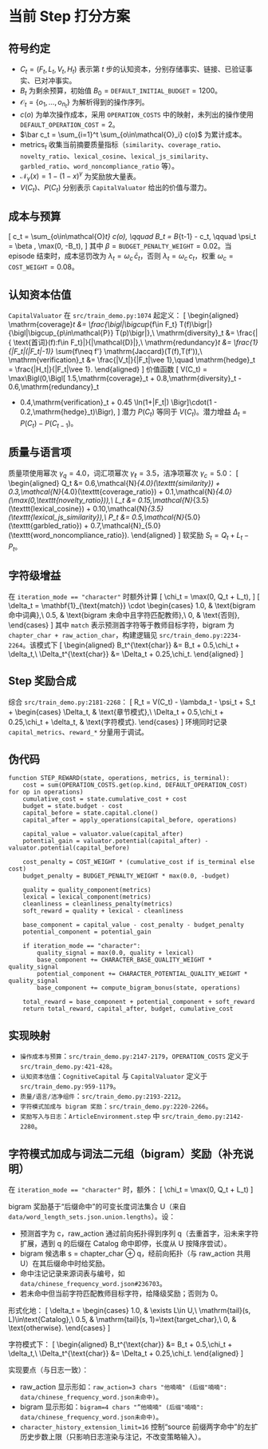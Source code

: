 # 当前 Step 打分方案

## 符号约定
- $C_t = (F_t, L_t, V_t, H_t)$ 表示第 $t$ 步的认知资本，分别存储事实、链接、已验证事实、已对冲事实。
- $B_t$ 为剩余预算，初始值 $B_0 = \texttt{DEFAULT\_INITIAL\_BUDGET} = 1200$。
- $\mathcal{O}_t = \{o_1, \dots, o_{n_t}\}$ 为解析得到的操作序列。
- $c(o)$ 为单次操作成本，采用 `OPERATION_COSTS` 中的映射，未列出的操作使用 $\texttt{DEFAULT\_OPERATION\_COST} = 2$。
- $\bar c_t = \sum_{i=1}^t \sum_{o\in\mathcal{O}_i} c(o)$ 为累计成本。
- $\mathrm{metrics}_t$ 收集当前摘要质量指标（`similarity`、`coverage_ratio`、`novelty_ratio`、`lexical_cosine`、`lexical_js_similarity`、`garbled_ratio`、`word_noncompliance_ratio` 等）。
- $\mathcal{N}_\gamma(x) = 1 - (1 - x)^\gamma$ 为奖励放大量表。
- $V(C_t)$、$P(C_t)$ 分别表示 `CapitalValuator` 给出的价值与潜力。

## 成本与预算
\[
 c_t = \sum_{o\in\mathcal{O}_t} c(o), \qquad
 B_t = B_{t-1} - c_t, \qquad
 \psi_t = \beta \, \max(0, -B_t),
\]
其中 $\beta = \texttt{BUDGET\_PENALTY\_WEIGHT} = 0.02$。当 episode 结束时，成本惩罚改为 $\lambda_t = \omega_c \, \bar c_t$，否则 $\lambda_t = \omega_c \, c_t$，权重 $\omega_c = \texttt{COST\_WEIGHT} = 0.08$。

## 认知资本估值
`CapitalValuator` 在 `src/train_demo.py:1074` 起定义：
\[
\begin{aligned}
 \mathrm{coverage}_t &= \frac{\bigl|\bigcup_{f\in F_t} T(f)\bigr|}{\bigl|\bigcup_{p\in\mathcal{P}} T(p)\bigr|},\\
 \mathrm{diversity}_t &= \frac{|\{ \text{首词}(f):f\in F_t\}|}{|\mathcal{D}|},\\
 \mathrm{redundancy}_t &= \frac{1}{|F_t|(|F_t|-1)} \sum_{f\neq f'} \mathrm{Jaccard}(T(f),T(f')),\\
 \mathrm{verification}_t &= \frac{|V_t|}{|F_t|\vee 1},\quad
 \mathrm{hedge}_t = \frac{|H_t|}{|F_t|\vee 1}.
\end{aligned}
\]
价值函数
\[
 V(C_t) = \max\Bigl(0,\Bigl[
 1.5\,\mathrm{coverage}_t + 0.8\,\mathrm{diversity}_t - 0.6\,\mathrm{redundancy}_t
 + 0.4\,\mathrm{verification}_t + 0.45 \ln(1+|F_t|)
 \Bigr]\cdot(1 - 0.2\,\mathrm{hedge}_t)\Bigr),
\]
潜力 $P(C_t)$ 等同于 $V(C_t)$。潜力增益 $\Delta_t = P(C_t) - P(C_{t-1})$。

## 质量与语言项
质量项使用幂次 $\gamma_q = 4.0$，词汇项幂次 $\gamma_\ell = 3.5$，洁净项幂次 $\gamma_c = 5.0$：
\[
\begin{aligned}
 Q_t &= 0.6\,\mathcal{N}_{4.0}(\texttt{similarity}) + 0.3\,\mathcal{N}_{4.0}(\texttt{coverage\_ratio}) + 0.1\,\mathcal{N}_{4.0}(\max(0,\texttt{novelty\_ratio})),\\
 L_t &= 0.15\,\mathcal{N}_{3.5}(\texttt{lexical\_cosine}) + 0.10\,\mathcal{N}_{3.5}(\texttt{lexical\_js\_similarity}),\\
 P_t &= 0.5\,\mathcal{N}_{5.0}(\texttt{garbled\_ratio}) + 0.7\,\mathcal{N}_{5.0}(\texttt{word\_noncompliance\_ratio}).
\end{aligned}
\]
软奖励 $S_t = Q_t + L_t - P_t$。

## 字符级增益
在 `iteration_mode == "character"` 时额外计算
\[
 \chi_t = \max(0, Q_t + L_t),
\]
\[
 \delta_t = \mathbf{1}_{\text{match}} \cdot
 \begin{cases}
 1.0, & \text{bigram 命中词典},\\
 0.5, & \text{bigram 未命中且字符匹配教师},\\
 0, & \text{否则},
 \end{cases}
\]
其中 `match` 表示预测首字符等于教师目标字符，bigram 为 `chapter_char + raw_action_char`，构建逻辑见 `src/train_demo.py:2234-2264`。该模式下
\[
\begin{aligned}
 B_t^{\text{char}} &= B_t + 0.5\,\chi_t + \delta_t,\\
 \Delta_t^{\text{char}} &= \Delta_t + 0.25\,\chi_t.
\end{aligned}
\]

## Step 奖励合成
综合 `src/train_demo.py:2181-2268`：
\[
 R_t = V(C_t) - \lambda_t - \psi_t + S_t +
 \begin{cases}
 \Delta_t, & \text{章节模式},\\
 \Delta_t + 0.5\,\chi_t + 0.25\,\chi_t + \delta_t, & \text{字符模式}.
 \end{cases}
\]
环境同时记录 `capital_metrics`、`reward_*` 分量用于调试。

## 伪代码
```pseudo
function STEP_REWARD(state, operations, metrics, is_terminal):
    cost = sum(OPERATION_COSTS.get(op.kind, DEFAULT_OPERATION_COST) for op in operations)
    cumulative_cost = state.cumulative_cost + cost
    budget = state.budget - cost
    capital_before = state.capital.clone()
    capital_after = apply_operations(capital_before, operations)

    capital_value = valuator.value(capital_after)
    potential_gain = valuator.potential(capital_after) - valuator.potential(capital_before)

    cost_penalty = COST_WEIGHT * (cumulative_cost if is_terminal else cost)
    budget_penalty = BUDGET_PENALTY_WEIGHT * max(0.0, -budget)

    quality = quality_component(metrics)
    lexical = lexical_component(metrics)
    cleanliness = cleanliness_penalty(metrics)
    soft_reward = quality + lexical - cleanliness

    base_component = capital_value - cost_penalty - budget_penalty
    potential_component = potential_gain

    if iteration_mode == "character":
        quality_signal = max(0.0, quality + lexical)
        base_component += CHARACTER_BASE_QUALITY_WEIGHT * quality_signal
        potential_component += CHARACTER_POTENTIAL_QUALITY_WEIGHT * quality_signal
        base_component += compute_bigram_bonus(state, operations)

    total_reward = base_component + potential_component + soft_reward
    return total_reward, capital_after, budget, cumulative_cost
```

## 实现映射
- `操作成本与预算`：`src/train_demo.py:2147-2179`，`OPERATION_COSTS` 定义于 `src/train_demo.py:421-428`。
- `认知资本估值`：`CognitiveCapital` 与 `CapitalValuator` 定义于 `src/train_demo.py:959-1179`。
- `质量/语言/洁净组件`：`src/train_demo.py:2193-2212`。
- `字符模式加成与 bigram 奖励`：`src/train_demo.py:2220-2266`。
- `奖励写入与日志`：`ArticleEnvironment.step` 中 `src/train_demo.py:2142-2280`。
## 字符模式加成与词法二元组（bigram）奖励（补充说明）
在 `iteration_mode == "character"` 时，额外：
\[
 \chi_t = \max(0, Q_t + L_t)
\]

bigram 奖励基于“后缀命中”的可变长度词法集合 U（来自 `data/word_length_sets.json.union.lengths`）。设：
- 预测首字为 c，raw_action 通过前向拓扑得到序列 q（去重首字，沿未来字符扩展，遇到 q 的后缀在 Catalog 命中即停，长度从 U 按降序尝试）。
- bigram 候选串 s = chapter_char ⊕ q，经前向拓扑（与 raw_action 共用 U）在其后缀命中时给奖励。
- 命中注记记录来源词表与编号，如 `data/chinese_frequency_word.json#236703`。
- 若未命中但当前字符匹配教师目标字符，给降级奖励；否则为 0。

形式化地：
\[
 \delta_t =
 \begin{cases}
 1.0, & \exists L\in U,\ \mathrm{tail}(s, L)\in\text{Catalog},\\
 0.5, & \mathrm{tail}(s, 1)=\text{target\_char},\\
 0, & \text{otherwise}.
 \end{cases}
\]

字符模式下：
\[
\begin{aligned}
 B_t^{\text{char}} &= B_t + 0.5\,\chi_t + \delta_t,\\
 \Delta_t^{\text{char}} &= \Delta_t + 0.25\,\chi_t.
\end{aligned}
\]

实现要点（与日志一致）：
- raw_action 显示形如：`raw_action=3 chars "他喃喃" (后缀"喃喃": data/chinese_frequency_word.json未命中)`。
- bigram 显示形如：`bigram=4 chars "”他喃喃" (后缀"喃喃": data/chinese_frequency_word.json未命中)`。
- `character_history_extension_limit=16` 控制“source 前缀两字命中”的左扩历史步数上限（只影响日志渲染与注记，不改变策略输入）。

